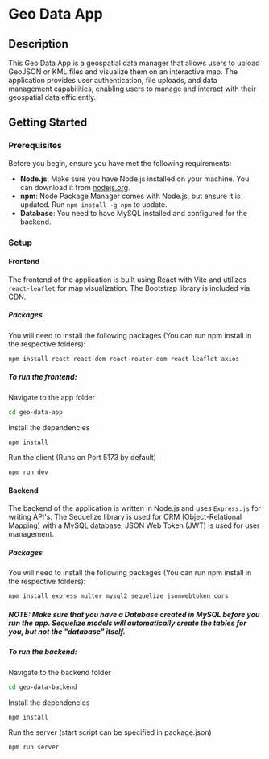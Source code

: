# Geo Data App

## Description
This Geo Data App is a geospatial data manager that allows users to upload GeoJSON or KML files and visualize them on an interactive map. The application provides user authentication, file uploads, and data management capabilities, enabling users to manage and interact with their geospatial data efficiently.

## Getting Started

### Prerequisites
Before you begin, ensure you have met the following requirements:

- **Node.js**: Make sure you have Node.js installed on your machine. You can download it from [nodejs.org](https://nodejs.org/).
- **npm**: Node Package Manager comes with Node.js, but ensure it is updated. Run `npm install -g npm` to update.
- **Database**: You need to have MySQL installed and configured for the backend.

### Setup

#### Frontend
The frontend of the application is built using React with Vite and utilizes `react-leaflet` for map visualization. The Bootstrap library is included via CDN.

##### Packages
You will need to install the following packages (You can run npm install in the respective folders):

```bash
npm install react react-dom react-router-dom react-leaflet axios
```

##### To run the frontend:
Navigate to the app folder
```bash
cd geo-data-app
```
Install the dependencies
```bash
npm install
```
Run the client (Runs on Port 5173 by default)
```bash
npm run dev
```
#### Backend
The backend of the application is written in Node.js and uses `Express.js` for writing API's. The Sequelize library is used for ORM (Object-Relational Mapping) with a MySQL database. JSON Web Token (JWT) is used for user management.

##### Packages
You will need to install the following packages (You can run npm install in the respective folders):

```bash
npm install express multer mysql2 sequelize jsonwebtoken cors
```
##### NOTE: Make sure that you have a Database created in MySQL before you run the app. Sequelize models will automatically create the tables for you, but not the "database" itself.

##### To run the backend:
Navigate to the backend folder
```bash
cd geo-data-backend
```
Install the dependencies
```bash
npm install
```
Run the server (start script can be specified in package.json)
```bash
npm run server
```
